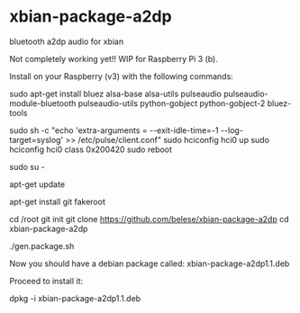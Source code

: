 # xbian-package-a2dp
bluetooth a2dp audio for xbian

Not completely working yet!! WIP for Raspberry Pi 3 (b).

Install on your Raspberry (v3) with the following commands:

sudo apt-get install bluez alsa-base alsa-utils pulseaudio pulseaudio-module-bluetooth pulseaudio-utils python-gobject python-gobject-2 bluez-tools

sudo sh -c "echo 'extra-arguments = --exit-idle-time=-1 --log-target=syslog' >> /etc/pulse/client.conf"
sudo hciconfig hci0 up
sudo hciconfig hci0 class 0x200420
sudo reboot

sudo su -

apt-get update

apt-get install git fakeroot

cd /root
git init
git clone https://github.com/belese/xbian-package-a2dp
cd xbian-package-a2dp

./gen.package.sh

Now you should have a debian package called:
xbian-package-a2dp1.1.deb

Proceed to install it:

dpkg -i xbian-package-a2dp1.1.deb

